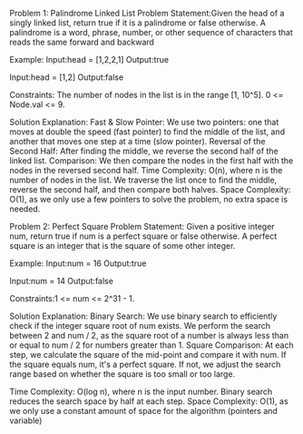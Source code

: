 Problem 1: Palindrome Linked List
Problem Statement:Given the head of a singly linked list, return true if it is a palindrome or false otherwise.
A palindrome is a word, phrase, number, or other sequence of characters that reads the same forward and backward

Example:
Input:head = [1,2,2,1]
Output:true

Input:head = [1,2]
Output:false

Constraints:
The number of nodes in the list is in the range [1, 10^5].
0 <= Node.val <= 9.

Solution Explanation:
Fast & Slow Pointer: We use two pointers: one that moves at double the speed (fast pointer) to find the middle of the list, and another that moves one step at a time (slow pointer).
Reversal of the Second Half: After finding the middle, we reverse the second half of the linked list.
Comparison: We then compare the nodes in the first half with the nodes in the reversed second half.
Time Complexity: O(n), where n is the number of nodes in the list. We traverse the list once to find the middle, reverse the second half, and then compare both halves.
Space Complexity: O(1), as we only use a few pointers to solve the problem, no extra space is needed.

Problem 2: Perfect Square
Problem Statement:
Given a positive integer num, return true if num is a perfect square or false otherwise.
A perfect square is an integer that is the square of some other integer.

Example:
Input:num = 16
Output:true

Input:num = 14
Output:false

Constraints:1 <= num <= 2^31 - 1.

Solution Explanation:
Binary Search: We use binary search to efficiently check if the integer square root of num exists. We perform the search between 2 and num / 2, as the square root of a number is always less than or equal to num / 2 for numbers greater than 1.
Square Comparison: At each step, we calculate the square of the mid-point and compare it with num. If the square equals num, it's a perfect square. If not, we adjust the search range based on whether the square is too small or too large.

Time Complexity: O(log n), where n is the input number. Binary search reduces the search space by half at each step.
Space Complexity: O(1), as we only use a constant amount of space for the algorithm (pointers and variable)
